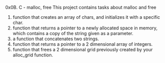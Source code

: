 0x0B. C - malloc, free
This project contains tasks about malloc and free
1.  function that creates an array of chars, and initializes it with a specific char.
2. function that returns a pointer to a newly allocated space in memory, which contains a copy of the string given as a parameter.
3. a function that concatenates two strings.
4.  function that returns a pointer to a 2 dimensional array of integers.
5. function that frees a 2 dimensional grid previously created by your alloc_grid function.

